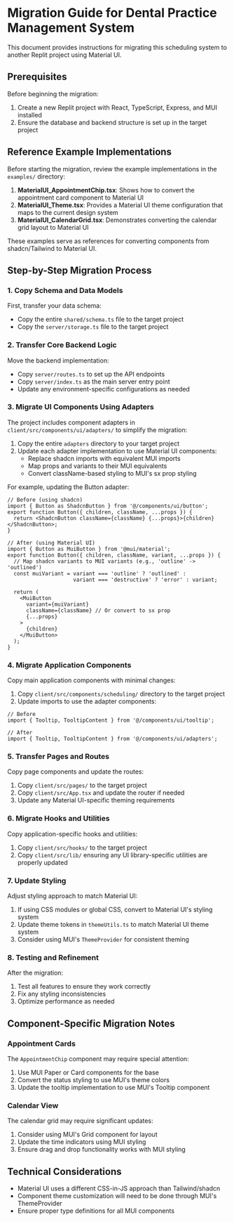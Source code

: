 # Migration Guide for Dental Practice Management System

This document provides instructions for migrating this scheduling system to another Replit project using Material UI.

## Prerequisites

Before beginning the migration:

1. Create a new Replit project with React, TypeScript, Express, and MUI installed
2. Ensure the database and backend structure is set up in the target project

## Reference Example Implementations

Before starting the migration, review the example implementations in the `examples/` directory:

1. **MaterialUI_AppointmentChip.tsx**: Shows how to convert the appointment card component to Material UI
2. **MaterialUI_Theme.tsx**: Provides a Material UI theme configuration that maps to the current design system
3. **MaterialUI_CalendarGrid.tsx**: Demonstrates converting the calendar grid layout to Material UI

These examples serve as references for converting components from shadcn/Tailwind to Material UI.

## Step-by-Step Migration Process

### 1. Copy Schema and Data Models

First, transfer your data schema:

- Copy the entire `shared/schema.ts` file to the target project
- Copy the `server/storage.ts` file to the target project

### 2. Transfer Core Backend Logic

Move the backend implementation:

- Copy `server/routes.ts` to set up the API endpoints
- Copy `server/index.ts` as the main server entry point
- Update any environment-specific configurations as needed

### 3. Migrate UI Components Using Adapters

The project includes component adapters in `client/src/components/ui/adapters/` to simplify the migration:

1. Copy the entire `adapters` directory to your target project
2. Update each adapter implementation to use Material UI components:
   - Replace shadcn imports with equivalent MUI imports
   - Map props and variants to their MUI equivalents
   - Convert className-based styling to MUI's sx prop styling

For example, updating the Button adapter:

```tsx
// Before (using shadcn)
import { Button as ShadcnButton } from '@/components/ui/button';
export function Button({ children, className, ...props }) {
  return <ShadcnButton className={className} {...props}>{children}</ShadcnButton>;
}

// After (using Material UI)
import { Button as MuiButton } from '@mui/material';
export function Button({ children, className, variant, ...props }) {
  // Map shadcn variants to MUI variants (e.g., 'outline' -> 'outlined')
  const muiVariant = variant === 'outline' ? 'outlined' : 
                     variant === 'destructive' ? 'error' : variant;
  
  return (
    <MuiButton 
      variant={muiVariant} 
      className={className} // Or convert to sx prop
      {...props}
    >
      {children}
    </MuiButton>
  );
}
```

### 4. Migrate Application Components

Copy main application components with minimal changes:

1. Copy `client/src/components/scheduling/` directory to the target project
2. Update imports to use the adapter components:

```tsx
// Before
import { Tooltip, TooltipContent } from '@/components/ui/tooltip';

// After
import { Tooltip, TooltipContent } from '@/components/ui/adapters';
```

### 5. Transfer Pages and Routes

Copy page components and update the routes:

1. Copy `client/src/pages/` to the target project
2. Copy `client/src/App.tsx` and update the router if needed
3. Update any Material UI-specific theming requirements

### 6. Migrate Hooks and Utilities

Copy application-specific hooks and utilities:

1. Copy `client/src/hooks/` to the target project 
2. Copy `client/src/lib/` ensuring any UI library-specific utilities are properly updated

### 7. Update Styling

Adjust styling approach to match Material UI:

1. If using CSS modules or global CSS, convert to Material UI's styling system
2. Update theme tokens in `themeUtils.ts` to match Material UI theme system
3. Consider using MUI's `ThemeProvider` for consistent theming

### 8. Testing and Refinement

After the migration:

1. Test all features to ensure they work correctly
2. Fix any styling inconsistencies
3. Optimize performance as needed

## Component-Specific Migration Notes

### Appointment Cards

The `AppointmentChip` component may require special attention:

1. Use MUI Paper or Card components for the base
2. Convert the status styling to use MUI's theme colors
3. Update the tooltip implementation to use MUI's Tooltip component

### Calendar View

The calendar grid may require significant updates:

1. Consider using MUI's Grid component for layout
2. Update the time indicators using MUI styling
3. Ensure drag and drop functionality works with MUI styling

## Technical Considerations

- Material UI uses a different CSS-in-JS approach than Tailwind/shadcn
- Component theme customization will need to be done through MUI's ThemeProvider
- Ensure proper type definitions for all MUI components